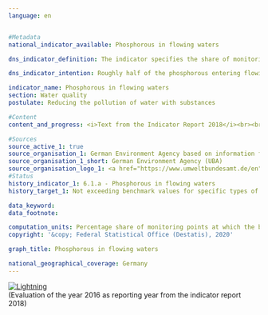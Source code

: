 ```yaml
---                   
language: en                   


#Metadata                   
national_indicator_available: Phosphorous in flowing waters                   

dns_indicator_definition: The indicator specifies the share of monitoring points at which the water-body typical benchmark values of good ecological status regarding phosphorus in flowing waters are not exceeded.                   

dns_indicator_intention: Roughly half of the phosphorous entering flowing waters in Germany today originates from agriculture, and the other half comes from cities (municipal water treatment plants and rainwater run-offs). In addition to nitrate pollution, it is one of the causes of an oversupply of nutrients in rivers, lakes and seas (eutrophication). The consequences of this are algae growth, oxygen depletion all the way to fish kills or the growth of poisonous blue-green algae. For this reason, meeting benchmark values for specific types of water bodies, as specified in the Ordinance on the Protection of Surface Waters, at all monitoring points has been defined as a goal for 2030.                   

indicator_name: Phosphorous in flowing waters                   
section: Water quality                   
postulate: Reducing the pollution of water with substances                   

#Content                    
content_and_progress: <i>Text from the Indicator Report 2018</i><br><br>The phosphorous pollution of rivers is measured by the Länder as part of the monitoring conducted for the EU Water Framework Directive. The data for the indicator come from the monitoring network, which consists of about 250 monitoring points. In most cases, the monitoring points were installed in the main currents of the large rivers and at the junction of important confluents. The data are compiled by the German Environment Agency based on information from the German Working Group on Water Issues of the Länder and the Federal Government represented by the Federal Environment Ministry (LAWA).<br><br>The indicator shows whether the annual average of the values measured at a particular monitoring point was equal to, or lower than, the benchmark value. However, it does not show by how far the target was surpassed if it was exceeded. The information about the individual monitoring points is presented in a summarised form. Accordingly, the value of the indicator is strongly dependent on the number of monitoring points and the representative status of their distribution. Lakes and other standing waters are not covered by the indicator.<br><br>Since the different bodies of water react with differing levels of sensitivity to nutrients such as phosphorous, the precise benchmark values vary. The vast majority of flowing waters use the benchmark value of 0.1&nbsp;mg/l of phosphorous. In organic substrate-dominated rivers, the benchmark value is 0.15&nbsp;mg/l, for marshland streams 0.3&nbsp;mg/l and for transitional waters influenced by tidal movement 0.045&nbsp;mg/l.<br><br>The indicators of phosphorous and nitrate levels (6.1.a and 6.1.b) cover two key aspects of water quality. However, there are other, additional components such as the existence of natural habitats around water bodies and the exposure to pollutants (such as pesticides, metals, medicines), all of which are also relevant to water quality. Phosphorous generally enters a body of water through the input of phosphates.<br><br>In 2016, the annual average of values measured was below the benchmark value at 37&nbsp;% of the monitoring points at rivers. 57&nbsp;% of the monitoring points showed average concentrations of up to twice the benchmark value, while 4&nbsp;% of the monitoring points were in the range of up to four times the benchmark value (not shown in the chart). The remaining 2&nbsp;% showed even higher concentrations.<br><br>When viewed over time, the proportion of monitoring points not exceeding the benchmark value has continuously increased and has doubled since 1990. However, the percentage rate of monitoring points with concentrations of up to twice the benchmark value tripled during the same period. Conversely, the share of monitoring points with even higher values has fallen significantly since the early 1990s. The level of pollution has been reduced significantly thanks in particular to the introduction of phosphate-free detergents and the specification of threshold values for the discharge of treated waste water.<br><br>If one examines the average trend of the last five years, the indicator has changed only to a minor degree. The goal of not exceeding the specified threshold value at all monitoring points cannot be achieved if the current trend continues.                   

#Sources
source_active_1: true                           
source_organisation_1: German Environment Agency based on information from the German Working Group on Water Issues of the Länder and the Federal Government represented by the Federal Ministry for the Environment                            
source_organisation_1_short: German Environment Agency (UBA)                           
source_organisation_logo_1: <a href="https://www.umweltbundesamt.de/en"><img src="https://g205sdgs.github.io/sdg-indicators/public/LogosEn/uba.png" alt="Logo German Environment Agency (UBA)" title="Click here to visit the homepage of the organization" /></a>
#Status                   
history_indicator_1: 6.1.a - Phosphorous in flowing waters                   
history_target_1: Not exceeding benchmark values for specific types of water bodies at all monitoring points by 2030 

data_keyword:                    
data_footnote:                    

computation_units: Percentage share of monitoring points at which the benchmark value for a good ecological status for total phosphorous in flowing waters is not exceeded                   
copyright: '&copy; Federal Statistical Office (Destatis), 2020'                   

graph_title: Phosphorous in flowing waters                   

national_geographical_coverage: Germany                   
---
```

<div>                           
  <div class="my-header">                           
    <a href="https://sustainabledevelopment-deutschland.github.io/en/status/"><img src="https://g205sdgs.github.io/sdg-indicators/public/Wettersymbole/Blitz.png" title="The indicator is not moving in the right direction so that the gap to the target value is widening" alt="Lightning" />                           
    </a>                           
  </div>
  <div class="my-header-note">
    <span>(Evaluation of the year 2016 as reporting year from the indicator report 2018)</span>
  </div>                           
</div>